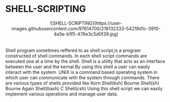 # SHELL-SCRIPTING
<center>
    ![SHELL-SCRIPTING](https://user-images.githubusercontent.com/97614700/218132333-54219d1c-3910-4a5e-b1f5-476e3c5d0f39.jpg)
</center>
<br>
<br>
    Shell program sometimes reffered to as shell script,is a program constructed of shell commands.
    In each shell script commands are executed one at a time by the shell.
    Shell is a utility that acts as an interface between the user and the kernal.By using this shell a user can easily interact with the system.
    UNIX is a command based operating system in which user can communicate with the system through commands.
    There are various types of shells provided like
      Korn Shell(ksh)
      Bourne Shell(sh)
      Bourne Again Shell(bash)
      C Shell(csh)
    Using this shell script we can easily implement various operations and manage user data.
  
